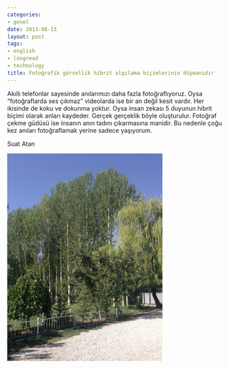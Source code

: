 ```yaml
---
categories:
- genel
date: 2013-08-13
layout: post
tags:
- english
- longread
- technology
title: Fotoğrafik görsellik hibrit algılama biçimlerinin düşmanıdır
---
```


  

Akıllı telefonlar sayesinde anılarımızı daha fazla fotoğraflıyoruz. Oysa “fotoğraflarda ses çıkmaz” videolarda ise bir an değil kesit vardır. Her ikisinde de koku ve dokunma yoktur. Oysa insan zekası 5 duyunun hibrit biçimi olarak anları kaydeder. Gerçek gerçeklik böyle oluşturulur. Fotoğraf çekme güdüsü ise insanın anın tadını çıkarmasına manidir. Bu nedenle çoğu kez anıları fotoğraflamak yerine sadece yaşıyorum.

  

Suat Atan

[![](/images/blogger-image-1846916442.jpg)](https://lh5.googleusercontent.com/-piIbqffcxF8/UgnEkZ_m3AI/AAAAAAAAIyo/a2T9HMK4GlU/s640/blogger-image-1846916442.jpg)
